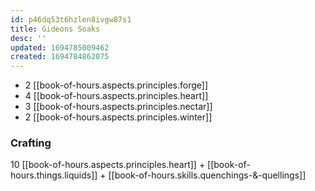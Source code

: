 ```yaml
---
id: p46dq53t6hzlen8ivgw87s1
title: Gideons Soaks
desc: ''
updated: 1694785009462
created: 1694784862075
---
```


- 2 [[book-of-hours.aspects.principles.forge]]
- 4 [[book-of-hours.aspects.principles.heart]]
- 3 [[book-of-hours.aspects.principles.nectar]]
- 2 [[book-of-hours.aspects.principles.winter]]

### Crafting

10 [[book-of-hours.aspects.principles.heart]] + [[book-of-hours.things.liquids]] + [[book-of-hours.skills.quenchings-&-quellings]]
